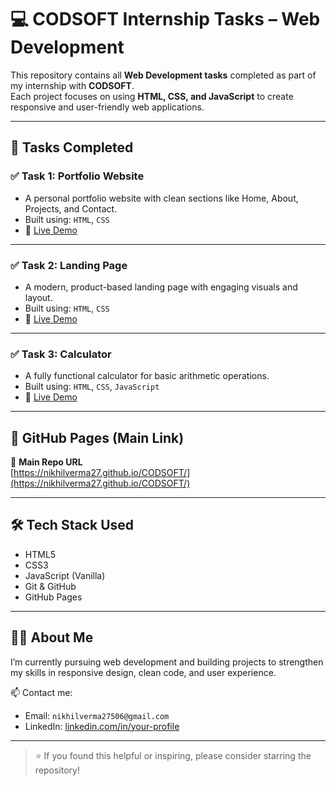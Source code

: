 # 💻 CODSOFT Internship Tasks – Web Development

This repository contains all **Web Development tasks** completed as part of my internship with **CODSOFT**.  
Each project focuses on using **HTML, CSS, and JavaScript** to create responsive and user-friendly web applications.

---

## 📌 Tasks Completed

### ✅ Task 1: Portfolio Website
- A personal portfolio website with clean sections like Home, About, Projects, and Contact.
- Built using: `HTML`, `CSS`
- 🔗 [Live Demo](https://nikhilverma27.github.io/CODSOFT/Task%201-Portfolio/)

---

### ✅ Task 2: Landing Page
- A modern, product-based landing page with engaging visuals and layout.
- Built using: `HTML`, `CSS`
- 🔗 [Live Demo](https://nikhilverma27.github.io/CODSOFT/Task%202-%20Landing%20Page/)

---

### ✅ Task 3: Calculator
- A fully functional calculator for basic arithmetic operations.
- Built using: `HTML`, `CSS`, `JavaScript`
- 🔗 [Live Demo](https://nikhilverma27.github.io/CODSOFT/Task%203-%20Calculator/)

---

## 🚀 GitHub Pages (Main Link)

🔗 **Main Repo URL**  
[https://nikhilverma27.github.io/CODSOFT/](https://nikhilverma27.github.io/CODSOFT/)

---

## 🛠 Tech Stack Used

- HTML5  
- CSS3  
- JavaScript (Vanilla)  
- Git & GitHub  
- GitHub Pages

---

## 🙋‍♂️ About Me

I’m currently pursuing web development and building projects to strengthen my skills in responsive design, clean code, and user experience.

📫 Contact me:  
- Email: `nikhilverma27506@gmail.com`  
- LinkedIn: [linkedin.com/in/your-profile](www.linkedin.com/in/nikhil-verma-642603352)

---

> ⭐ If you found this helpful or inspiring, please consider starring the repository!